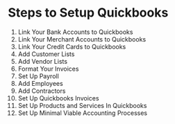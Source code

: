 # Steps to Setup Quickbooks

1. Link Your Bank Accounts to Quickbooks
2. Link Your Merchant Accounts to Quickbooks
3. Link Your Credit Cards to Quickbooks&#x20;
4. Add Customer Lists
5. Add Vendor Lists
6. Format Your Invoices
7. Set Up Payroll
8. Add Employees
9. Add Contractors
10. Set Up Quickbooks Invoices
11. Set Up Products and Services In Quickbooks
12. Set Up Minimal Viable Accounting Processes
